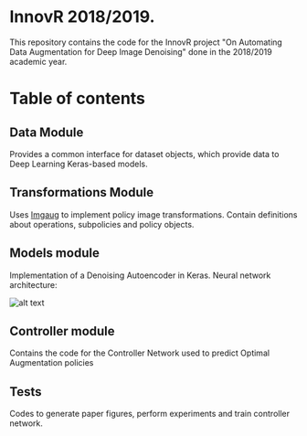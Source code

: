 # InnovR 2018/2019.

This repository contains the code for the InnovR project "On Automating Data Augmentation for Deep Image Denoising" done in the 2018/2019 academic year.

# Table of contents

## Data Module

Provides a common interface for dataset objects, which provide data to Deep Learning Keras-based models.

## Transformations Module

Uses [Imgaug](https://github.com/aleju/imgaug) to implement policy image transformations. Contain definitions about operations, subpolicies and policy objects.

## Models module

Implementation of a Denoising Autoencoder in Keras. Neural network architecture:

![alt text](https://ibb.co/JdJ0632)

## Controller module

Contains the code for the Controller Network used to predict Optimal Augmentation policies

## Tests

Codes to generate paper figures, perform experiments and train controller network.
